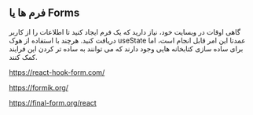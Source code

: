 ## فرم ها یا Forms

گاهی اوقات در وبسایت خود، نیاز دارید که یک فرم ایجاد کنید تا اطلاعات را از کاربر دریافت کنید. هرچند با استفاده از هوک useState عمدتا این امر قابل انجام است، اما برای ساده سازی کتابخانه هایی وجود دارند که می توانند به ساده تر کردن این فرایند کمک کنند.

https://react-hook-form.com/

https://formik.org/

https://final-form.org/react
